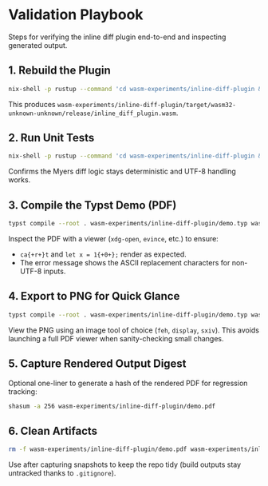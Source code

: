 # Validation Playbook

Steps for verifying the inline diff plugin end-to-end and inspecting generated output.

## 1. Rebuild the Plugin
```sh
nix-shell -p rustup --command 'cd wasm-experiments/inline-diff-plugin && rustup run stable cargo build --release --target wasm32-unknown-unknown'
```
This produces `wasm-experiments/inline-diff-plugin/target/wasm32-unknown-unknown/release/inline_diff_plugin.wasm`.

## 2. Run Unit Tests
```sh
nix-shell -p rustup --command 'cd wasm-experiments/inline-diff-plugin && rustup run stable cargo test'
```
Confirms the Myers diff logic stays deterministic and UTF-8 handling works.

## 3. Compile the Typst Demo (PDF)
```sh
typst compile --root . wasm-experiments/inline-diff-plugin/demo.typ wasm-experiments/inline-diff-plugin/demo.pdf
```
Inspect the PDF with a viewer (`xdg-open`, `evince`, etc.) to ensure:
- `ca{+r+}t` and `let x = 1{+0+};` render as expected.
- The error message shows the ASCII replacement characters for non-UTF-8 inputs.

## 4. Export to PNG for Quick Glance
```sh
typst compile --root . wasm-experiments/inline-diff-plugin/demo.typ wasm-experiments/inline-diff-plugin/demo.png
```
View the PNG using an image tool of choice (`feh`, `display`, `sxiv`). This avoids launching a full PDF viewer when sanity-checking small changes.

## 5. Capture Rendered Output Digest
Optional one-liner to generate a hash of the rendered PDF for regression tracking:
```sh
shasum -a 256 wasm-experiments/inline-diff-plugin/demo.pdf
```

## 6. Clean Artifacts
```sh
rm -f wasm-experiments/inline-diff-plugin/demo.pdf wasm-experiments/inline-diff-plugin/demo.png
```
Use after capturing snapshots to keep the repo tidy (build outputs stay untracked thanks to `.gitignore`).
